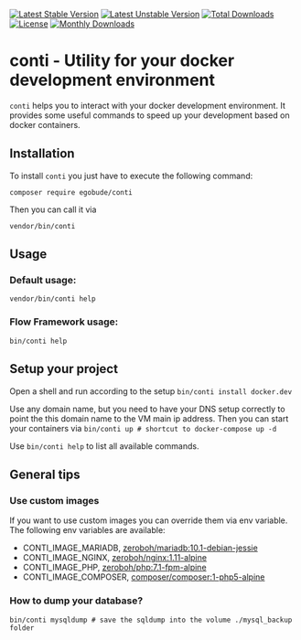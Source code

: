 [![Latest Stable Version](https://poser.pugx.org/egobude/conti/v/stable)](https://packagist.org/packages/egobude/conti)
[![Latest Unstable Version](https://poser.pugx.org/egobude/conti/v/unstable)](https://packagist.org/packages/egobude/conti)
[![Total Downloads](https://poser.pugx.org/egobude/conti/downloads)](https://packagist.org/packages/egobude/conti)
[![License](https://poser.pugx.org/egobude/conti/license)](https://packagist.org/packages/egobude/conti)
[![Monthly Downloads](https://poser.pugx.org/egobude/conti/d/monthly)](https://packagist.org/packages/egobude/conti)

conti - Utility for your docker development environment
=================== 

```conti``` helps you to interact with your docker development environment. It provides some useful commands to speed up your development based on docker containers. 

## Installation

To install ```conti``` you just have to execute the following command:

```
composer require egobude/conti
````

Then you can call it via 

```
vendor/bin/conti
```

## Usage

### Default usage:

```
vendor/bin/conti help
```

### Flow Framework usage:

```
bin/conti help
```

## Setup your project

Open a shell and run according to the setup ```bin/conti install docker.dev```

Use any domain name, but you need to have your DNS setup correctly to point the this domain name to the VM main ip address. Then you can start your containers via ```bin/conti up # shortcut to docker-compose up -d```

Use ```bin/conti help``` to list all available commands. 

## General tips

### Use custom images

If you want to use custom images you can override them via env variable. The following env variables are available:

* CONTI_IMAGE_MARIADB, [zeroboh/mariadb:10.1-debian-jessie](https://hub.docker.com/r/zeroboh/mariadb/tags/)
* CONTI_IMAGE_NGINX, [zeroboh/nginx:1.11-alpine](https://hub.docker.com/r/zeroboh/nginx/tags/)
* CONTI_IMAGE_PHP, [zeroboh/php:7.1-fpm-alpine](https://hub.docker.com/r/zeroboh/php/tags/)
* CONTI_IMAGE_COMPOSER, [composer/composer:1-php5-alpine](https://hub.docker.com/r/composer/composer/tags/)

### How to dump your database?

```
bin/conti mysqldump # save the sqldump into the volume ./mysql_backup folder
```
